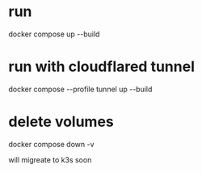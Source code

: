 # run
docker compose up --build

# run with cloudflared tunnel
docker compose --profile tunnel up --build

# delete volumes
docker compose down -v

will migreate to k3s soon
